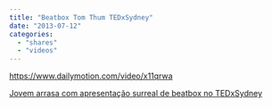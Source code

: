 ```yaml
---
title: "Beatbox Tom Thum TEDxSydney"
date: "2013-07-12"
categories: 
  - "shares"
  - "videos"
---
```


https://www.dailymotion.com/video/x11qrwa

[Jovem arrasa com apresentação surreal de beatbox no TEDxSydney](http://www.tabonito.pt/jovem-mostra-o-seu-talento-de-beatboxing-no-tedxsydney/?fb_action_ids=10201100404969391&fb_action_types=og.likes&fb_source=other_multiline&action_object_map=%7B)
